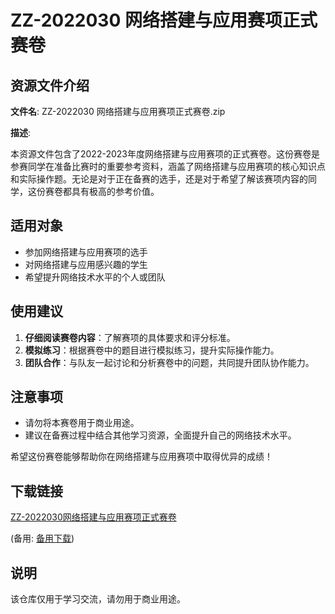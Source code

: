# ZZ-2022030 网络搭建与应用赛项正式赛卷

## 资源文件介绍

**文件名**: ZZ-2022030 网络搭建与应用赛项正式赛卷.zip

**描述**: 

本资源文件包含了2022-2023年度网络搭建与应用赛项的正式赛卷。这份赛卷是参赛同学在准备比赛时的重要参考资料，涵盖了网络搭建与应用赛项的核心知识点和实际操作题。无论是对于正在备赛的选手，还是对于希望了解该赛项内容的同学，这份赛卷都具有极高的参考价值。

## 适用对象

- 参加网络搭建与应用赛项的选手
- 对网络搭建与应用感兴趣的学生
- 希望提升网络技术水平的个人或团队

## 使用建议

1. **仔细阅读赛卷内容**：了解赛项的具体要求和评分标准。
2. **模拟练习**：根据赛卷中的题目进行模拟练习，提升实际操作能力。
3. **团队合作**：与队友一起讨论和分析赛卷中的问题，共同提升团队协作能力。

## 注意事项

- 请勿将本赛卷用于商业用途。
- 建议在备赛过程中结合其他学习资源，全面提升自己的网络技术水平。

希望这份赛卷能够帮助你在网络搭建与应用赛项中取得优异的成绩！

## 下载链接
[ZZ-2022030网络搭建与应用赛项正式赛卷](https://pan.quark.cn/s/12b4ad7940f2) 

(备用: [备用下载](https://pan.baidu.com/s/1lip394KquaFa3TwVNp5dhQ?pwd=1234))

## 说明

该仓库仅用于学习交流，请勿用于商业用途。
